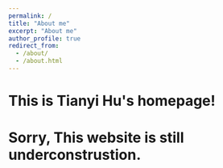 ```yaml
---
permalink: /
title: "About me"
excerpt: "About me"
author_profile: true
redirect_from: 
  - /about/
  - /about.html
---
```


**This is Tianyi Hu's homepage!**
=====
**Sorry, This website is still underconstrustion.**
=====
